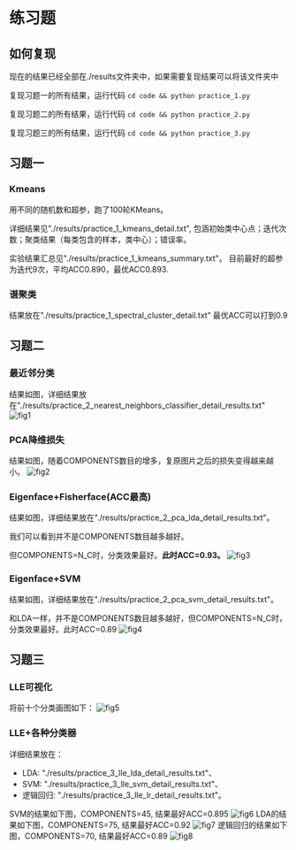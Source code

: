 # 练习题

## 如何复现
现在的结果已经全部在./results文件夹中，如果需要复现结果可以将该文件夹中

复现习题一的所有结果，运行代码
`cd code && python practice_1.py`

复现习题二的所有结果，运行代码
`cd code && python practice_2.py`

复现习题三的所有结果，运行代码
`cd code && python practice_3.py`

## 习题一
### Kmeans
用不同的随机数和超参，跑了100轮KMeans。

详细结果见"./results/practice_1_kmeans_detail.txt", 
包涵初始类中心点；迭代次数；聚类结果（每类包含的样本，类中心）；错误率。

实验结果汇总见"./results/practice_1_kmeans_summary.txt"。
目前最好的超参为迭代9次，平均ACC0.890，最优ACC0.893.

### 谱聚类
结果放在"./results/practice_1_spectral_cluster_detail.txt"
最优ACC可以打到0.9

## 习题二
### 最近邻分类
结果如图，详细结果放在"./results/practice_2_nearest_neighbors_classifier_detail_results.txt"
![fig1](./results/practice_2_nearest_neighbors_classifier.png)

### PCA降维损失
结果如图，随着COMPONENTS数目的增多，复原图片之后的损失变得越来越小。
![fig2](./results/practice_2_pca_recovery_error.png)

### Eigenface+Fisherface(ACC最高)
结果如图，详细结果放在"./results/practice_2_pca_lda_detail_results.txt"。

我们可以看到并不是COMPONENTS数目越多越好。

但COMPONENTS=N_C时，分类效果最好。**此时ACC=0.93。**
![fig3](./results/practice_2_pca_lda.png)

### Eigenface+SVM
结果如图，详细结果放在"./results/practice_2_pca_svm_detail_results.txt"。

和LDA一样，并不是COMPONENTS数目越多越好，但COMPONENTS=N_C时，分类效果最好。此时ACC=0.89
![fig4](./results/practice_2_pca_svm.png)

## 习题三
### LLE可视化
将前十个分类画图如下：
![fig5](./results/practice_3_lle_plot_3.png)

### LLE+各种分类器
详细结果放在：
+ LDA: "./results/practice_3_lle_lda_detail_results.txt"、
+ SVM: "./results/practice_3_lle_svm_detail_results.txt"、
+ 逻辑回归: "./results/practice_3_lle_lr_detail_results.txt"。

SVM的结果如下图，COMPONENTS=45, 结果最好ACC=0.895
![fig6](./results/practice_3_lle_svm.png)
LDA的结果如下图，COMPONENTS=75, 结果最好ACC=0.92
![fig7](./results/practice_3_lle_lda.png)
逻辑回归的结果如下图，COMPONENTS=70, 结果最好ACC=0.89
![fig8](./results/practice_3_lle_lr.png)